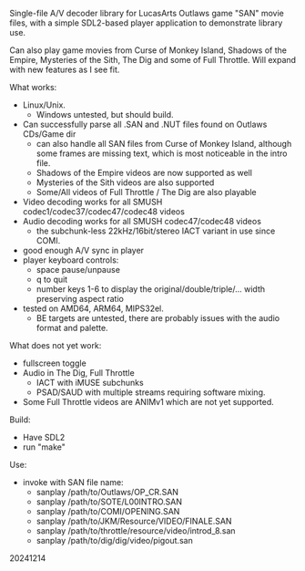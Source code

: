 Single-file A/V decoder library for LucasArts Outlaws game "SAN" movie files,
with a simple SDL2-based player application to demonstrate library use.

Can also play game movies from Curse of Monkey Island, Shadows of the Empire,
Mysteries of the Sith, The Dig and some of Full Throttle.
Will expand with new features as I see fit.

What works:
- Linux/Unix.
  - Windows untested, but should build.
- Can successfully parse all .SAN and .NUT files found on Outlaws CDs/Game dir
  - can also handle all SAN files from Curse of Monkey Island, although some frames are missing text, which is most noticeable in the intro file.
  - Shadows of the Empire videos are now supported as well
  - Mysteries of the Sith videos are also supported
  - Some/All videos of Full Throttle / The Dig are also playable
- Video decoding works for all SMUSH codec1/codec37/codec47/codec48 videos
- Audio decoding works for all SMUSH codec47/codec48 videos
  - the subchunk-less 22kHz/16bit/stereo IACT variant in use since COMI.
- good enough A/V sync in player
- player keyboard controls:
  - space  pause/unpause
  - q  to quit
  - number keys 1-6 to display the original/double/triple/... width preserving aspect ratio
- tested on AMD64, ARM64, MIPS32el.
  - BE targets are untested, there are probably issues with the audio format and palette.

What does not yet work:
- fullscreen toggle
- Audio in The Dig, Full Throttle
  - IACT with iMUSE subchunks
  - PSAD/SAUD with multiple streams requiring software mixing.
- Some Full Throttle videos are ANIMv1 which are not yet supported.

Build:
- Have SDL2
- run "make"

Use:
- invoke with SAN file name:
  - sanplay /path/to/Outlaws/OP_CR.SAN
  - sanplay /path/to/SOTE/L00INTRO.SAN
  - sanplay /path/to/COMI/OPENING.SAN
  - sanplay /path/to/JKM/Resource/VIDEO/FINALE.SAN
  - sanplay /path/to/throttle/resource/video/introd_8.san
  - sanplay /path/to/dig/dig/video/pigout.san

20241214

